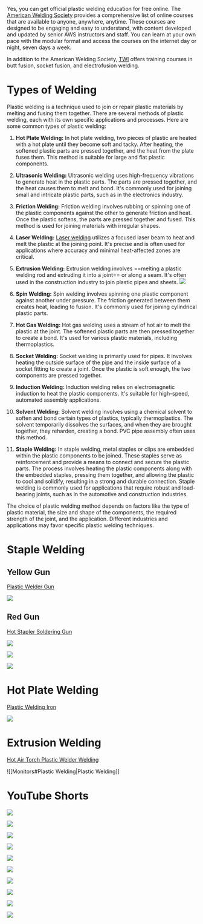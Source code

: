 
Yes, you can get official plastic welding education for free online. The [American Welding Society](https://www.aws.org/education/OnlineCourses) provides a comprehensive list of online courses that are available to anyone, anywhere, anytime. These courses are designed to be engaging and easy to understand, with content developed and updated by senior AWS instructors and staff. You can learn at your own pace with the modular format and access the courses on the internet day or night, seven days a week.

In addition to the American Welding Society, [TWI](https://www.twi-global.com/what-we-do/training-courses/butt-fusion-socket-fusion-and-electrofusion-welding) offers training courses in butt fusion, socket fusion, and electrofusion welding.

# Types of Welding

Plastic welding is a technique used to join or repair plastic materials by melting and fusing them together. There are several methods of plastic welding, each with its own specific applications and processes. Here are some common types of plastic welding:

1. **Hot Plate Welding:** In hot plate welding, two pieces of plastic are heated with a hot plate until they become soft and tacky. After heating, the softened plastic parts are pressed together, and the heat from the plate fuses them. This method is suitable for large and flat plastic components.
    
2. **Ultrasonic Welding:** Ultrasonic welding uses high-frequency vibrations to generate heat in the plastic parts. The parts are pressed together, and the heat causes them to melt and bond. It's commonly used for joining small and intricate plastic parts, such as in the electronics industry.
    
3. **Friction Welding:** Friction welding involves rubbing or spinning one of the plastic components against the other to generate friction and heat. Once the plastic softens, the parts are pressed together and fused. This method is used for joining materials with irregular shapes.
    
4. **Laser Welding:** [Laser welding](https://www.youtube.com/watch?v=20bVjJrDhK0) utilizes a focused laser beam to heat and melt the plastic at the joining point. It's precise and is often used for applications where accuracy and minimal heat-affected zones are critical.
    
5. **Extrusion Welding:** Extrusion welding involves ==melting a plastic welding rod and extruding it into a joint== or along a seam. It's often used in the construction industry to join plastic pipes and sheets. ![](https://i.imgur.com/QvFaFjc.png)

    
6. **Spin Welding:** Spin welding involves spinning one plastic component against another under pressure. The friction generated between them creates heat, leading to fusion. It's commonly used for joining cylindrical plastic parts.
    
7. **Hot Gas Welding:** Hot gas welding uses a stream of hot air to melt the plastic at the joint. The softened plastic parts are then pressed together to create a bond. It's used for various plastic materials, including thermoplastics.
    
8. **Socket Welding:** Socket welding is primarily used for pipes. It involves heating the outside surface of the pipe and the inside surface of a socket fitting to create a joint. Once the plastic is soft enough, the two components are pressed together.
    
9. **Induction Welding:** Induction welding relies on electromagnetic induction to heat the plastic components. It's suitable for high-speed, automated assembly applications.
    
10. **Solvent Welding:** Solvent welding involves using a chemical solvent to soften and bond certain types of plastics, typically thermoplastics. The solvent temporarily dissolves the surfaces, and when they are brought together, they reharden, creating a bond. PVC pipe assembly often uses this method.
    
11. **Staple Welding:** In staple welding, metal staples or clips are embedded within the plastic components to be joined. These staples serve as reinforcement and provide a means to connect and secure the plastic parts. The process involves heating the plastic components along with the embedded staples, pressing them together, and allowing the plastic to cool and solidify, resulting in a strong and durable connection. Staple welding is commonly used for applications that require robust and load-bearing joints, such as in the automotive and construction industries.


The choice of plastic welding method depends on factors like the type of plastic material, the size and shape of the components, the required strength of the joint, and the application. Different industries and applications may favor specific plastic welding techniques.


# Staple Welding

## Yellow Gun

[Plastic Welder Gun](https://www.amazon.com/Upgraded-Version-Stapler-knife%EF%BC%8CFlat-Repairing/dp/B096RPQN58/ref=sr_1_8)

![](https://m.media-amazon.com/images/I/81l+NdFhtOL._AC_SL1500_.jpg)

## Red Gun

[Hot Stapler Soldering Gun](https://www.amazon.com/Plastic-Welder-Welding-Stapler-Soldering/dp/B0B4RDHKDR/ref=sxin_17_pa_sp_search_thematic_sspa)

![](https://m.media-amazon.com/images/I/81rwO9M+aHL._AC_SL1500_.jpg)

![](https://m.media-amazon.com/images/I/61LHgHYrpvL._AC_.jpg)


![](https://m.media-amazon.com/images/S/aplus-media-library-service-media/eecfcc05-74ae-41d9-bde4-5565a73c224d.__CR0,0,970,600_PT0_SX970_V1___.png)

# Hot Plate Welding

[Plastic Welding Iron](https://www.amazon.com/JOUNJIP-Plastic-Welding-Kit-Deluxe/dp/B0BFB6HFH7/ref=sxin_17_pa_sp_search_thematic_sspa)

![](https://m.media-amazon.com/images/I/916Pk5uidjL._AC_SL1500_.jpg)
# Extrusion Welding

[Hot Air Torch Plastic Welder Welding](https://www.amazon.com/SKYTOU-Plastic-Welder-Welding-Nozzles/dp/B07TC554HF/ref=sr_1_20_sspa)




![[Monitors#Plastic Welding|Plastic Welding]]

# YouTube Shorts

![](https://youtu.be/8RhMSacIPuM?si=J0NQVVZyEdj2aBWv)

![](https://youtu.be/3drqlXes2l8?si=IN_1Dqt1BIfxGWmO)

![](https://youtu.be/v19QZ3ssxKo?si=RHoRUnyrmXg8psKX)

![](https://youtu.be/yd2Qxe22ibg?si=czio5A8ebhk_AlWE)

![](https://youtu.be/-zPRhN8syuA?si=uSfc56Gl-z_yT2tW)

![](https://youtu.be/Di81W1K3NCw?list=LL)

![](https://youtu.be/0syqyARZDo8?list=LL)

![](https://youtu.be/dgg4b6e8k5A?list=LL)

![](https://youtu.be/l-zVPZjz4aM?list=LL)

![](https://youtu.be/44lih_dnhuo?list=LL)

